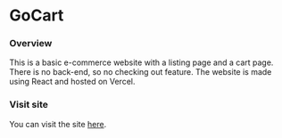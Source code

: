 # GoCart

### Overview
This is a basic e-commerce website with a listing page and a cart page. There is no back-end, so no checking out feature.
The website is made using React and hosted on Vercel.

### Visit site
You can visit the site [here](https://go-cart-black.vercel.app/).
